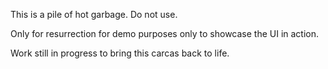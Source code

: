 This is a pile of hot garbage. Do not use.

Only for resurrection for demo purposes only to showcase the UI in action.

Work still in progress to bring this carcas back to life.